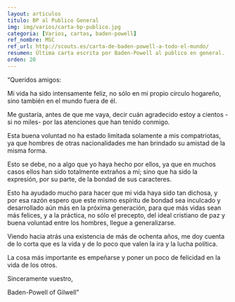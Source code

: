 ```yaml
---
layout: articulos
titulo: BP al Publico General
img: img/varios/carta-bp-publico.jpg
categoria: [Varios, cartas, baden-powell]
ref_nombre: MSC
ref_url: http://scouts.es/carta-de-baden-powell-a-todo-el-mundo/
resumen: Última carta escrita por Baden-Powell al publico en general.
orden: 20
---
```

“Queridos amigos:

Mi vida ha sido intensamente feliz, no sólo en mi propio círculo hogareño, sino también en el mundo fuera de él.

Me gustaría, antes de que me vaya, decir cuán agradecido estoy a cientos -si no miles- por las atenciones que han tenido conmigo.

Esta buena voluntad no ha estado limitada solamente a mis compatriotas, ya que hombres de otras nacionalidades me han brindado su amistad de la misma forma.

Esto se debe, no a algo que yo haya hecho por ellos, ya que en muchos casos ellos han sido totalmente extraños a mí; sino que ha sido la expresión, por su parte, de la bondad de sus caracteres.

Esto ha ayudado mucho para hacer que mi vida haya sido tan dichosa, y por esa razón espero que este mismo espíritu de bondad sea inculcado y desarrollado aún más en la próxima generación, para que más vidas sean más felices, y a la práctica, no sólo el precepto, del ideal cristiano de paz y buena voluntad entre los hombres, llegue a generalizarse.

Viendo hacia atrás una existencia de más de ochenta años, me doy cuenta de lo corta que es la vida y de lo poco que valen la ira y la lucha política.

La cosa más importante es empeñarse y poner un poco de felicidad en la vida de los otros.

Sinceramente vuestro,

Baden-Powell of Gilwell”
